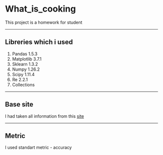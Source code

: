 # What_is_cooking
  This project is a homework for student
***
##  Libreries which i used
  1. Pandas 1.5.3
  2. Matplotlib 3.7.1
  3. Sklearn 1.3.2
  4. Numpy 1.26.2
  5. Scipy 1.11.4
  6. Re 2.2.1
  7. Collections
***     
## Base site
   I had taken all information from this [site](https://www.kaggle.com/competitions/whats-cooking-kernels-only)
***
## Metric
  I used standart metric - accuracy

